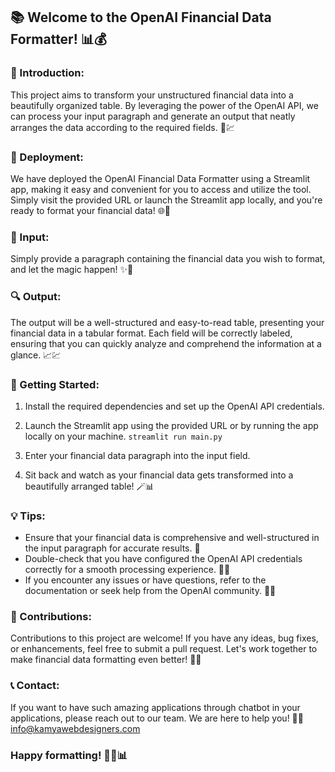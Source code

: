 ## 📚 Welcome to the OpenAI Financial Data Formatter! 📊💰

### 👋 Introduction:
This project aims to transform your unstructured financial data into a beautifully organized table. By leveraging the power of the OpenAI API, we can process your input paragraph and generate an output that neatly arranges the data according to the required fields. 💼💹

### 🚀 Deployment:
We have deployed the OpenAI Financial Data Formatter using a Streamlit app, making it easy and convenient for you to access and utilize the tool. Simply visit the provided URL or launch the Streamlit app locally, and you're ready to format your financial data! 🌐🚀

### 📝 Input:
Simply provide a paragraph containing the financial data you wish to format, and let the magic happen! ✨🔮

### 🔍 Output:
The output will be a well-structured and easy-to-read table, presenting your financial data in a tabular format. Each field will be correctly labeled, ensuring that you can quickly analyze and comprehend the information at a glance. 📈💹

### 🚀 Getting Started:
1. Install the required dependencies and set up the OpenAI API credentials.
2. Launch the Streamlit app using the provided URL or by running the app locally on your machine.
    ``
    streamlit run main.py
    ``

3. Enter your financial data paragraph into the input field.
4. Sit back and watch as your financial data gets transformed into a beautifully arranged table! 🪄📊

### 💡 Tips:
- Ensure that your financial data is comprehensive and well-structured in the input paragraph for accurate results. 📝
- Double-check that you have configured the OpenAI API credentials correctly for a smooth processing experience. 🔑✅
- If you encounter any issues or have questions, refer to the documentation or seek help from the OpenAI community. 📖🆘

### 🙌 Contributions:
Contributions to this project are welcome! If you have any ideas, bug fixes, or enhancements, feel free to submit a pull request. Let's work together to make financial data formatting even better! 🤝🌟

### 📞 Contact:
If you want to have such amazing applications through chatbot in your applications, please reach out to our team. We are here to help you! 📧📞
info@kamyawebdesigners.com

### Happy formatting! 🎉💸📊